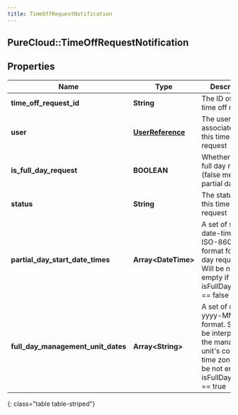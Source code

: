 ```yaml
---
title: TimeOffRequestNotification
---
```

## PureCloud::TimeOffRequestNotification

## Properties

|Name | Type | Description | Notes|
|------------ | ------------- | ------------- | -------------|
| **time_off_request_id** | **String** | The ID of this time off request | [optional] |
| **user** | [**UserReference**](UserReference.html) | The user associated with this time off request | [optional] |
| **is_full_day_request** | **BOOLEAN** | Whether this is a full day request (false means partial day) | [optional] |
| **status** | **String** | The status of this time off request | [optional] |
| **partial_day_start_date_times** | **Array&lt;DateTime&gt;** | A set of start date-times in ISO-8601 format for partial day requests.  Will be not empty if isFullDayRequest == false | [optional] |
| **full_day_management_unit_dates** | **Array&lt;String&gt;** | A set of dates in yyyy-MM-dd format.  Should be interpreted in the management unit&#39;s configured time zone.  Will be not empty if isFullDayRequest == true | [optional] |
{: class="table table-striped"}


